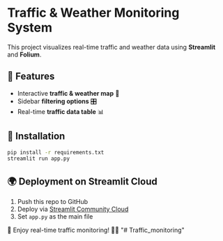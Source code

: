 # Traffic & Weather Monitoring System

This project visualizes real-time traffic and weather data using **Streamlit** and **Folium**.

## 🚀 Features
- Interactive **traffic & weather map** 📍
- Sidebar **filtering options** 🎛️
- Real-time **traffic data table** 📊

## 🔧 Installation
```bash
pip install -r requirements.txt
streamlit run app.py
```

## 🌍 Deployment on Streamlit Cloud
1. Push this repo to GitHub
2. Deploy via [Streamlit Community Cloud](https://share.streamlit.io/)
3. Set `app.py` as the main file

🎉 Enjoy real-time traffic monitoring! 🚗💨
"# Traffic_monitoring" 
